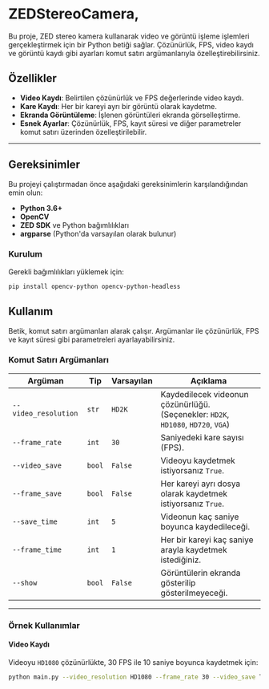 # ZEDStereoCamera,
Bu proje, ZED stereo kamera kullanarak video ve görüntü işleme işlemleri gerçekleştirmek için bir Python betiği sağlar. Çözünürlük, FPS, video kaydı ve görüntü kaydı gibi ayarları komut satırı argümanlarıyla özelleştirebilirsiniz.

## Özellikler

- **Video Kaydı**: Belirtilen çözünürlük ve FPS değerlerinde video kaydı.
- **Kare Kaydı**: Her bir kareyi ayrı bir görüntü olarak kaydetme.
- **Ekranda Görüntüleme**: İşlenen görüntüleri ekranda görselleştirme.
- **Esnek Ayarlar**: Çözünürlük, FPS, kayıt süresi ve diğer parametreler komut satırı üzerinden özelleştirilebilir.

---

## Gereksinimler

Bu projeyi çalıştırmadan önce aşağıdaki gereksinimlerin karşılandığından emin olun:

- **Python 3.6+**
- **OpenCV**
- **ZED SDK** ve Python bağımlılıkları
- **argparse** (Python'da varsayılan olarak bulunur)

### Kurulum

Gerekli bağımlılıkları yüklemek için:

```bash
pip install opencv-python opencv-python-headless
```

## Kullanım

Betik, komut satırı argümanları alarak çalışır. Argümanlar ile çözünürlük, FPS ve kayıt süresi gibi parametreleri ayarlayabilirsiniz.

### Komut Satırı Argümanları

| Argüman              | Tip    | Varsayılan | Açıklama                                                                 |
|----------------------|--------|------------|-------------------------------------------------------------------------|
| `--video_resolution` | `str`  | `HD2K`     | Kaydedilecek videonun çözünürlüğü. (Seçenekler: `HD2K`, `HD1080`, `HD720`, `VGA`) |
| `--frame_rate`       | `int`  | `30`       | Saniyedeki kare sayısı (FPS).                                           |
| `--video_save`       | `bool` | `False`    | Videoyu kaydetmek istiyorsanız `True`.                                 |
| `--frame_save`       | `bool` | `False`    | Her kareyi ayrı dosya olarak kaydetmek istiyorsanız `True`.            |
| `--save_time`        | `int`  | `5`        | Videonun kaç saniye boyunca kaydedileceği.                             |
| `--frame_time`       | `int`  | `1`        | Her bir kareyi kaç saniye arayla kaydetmek istediğiniz.                |
| `--show`             | `bool` | `False`    | Görüntülerin ekranda gösterilip gösterilmeyeceği.                      |

---

### Örnek Kullanımlar

#### Video Kaydı

Videoyu `HD1080` çözünürlükte, 30 FPS ile 10 saniye boyunca kaydetmek için:

```bash
python main.py --video_resolution HD1080 --frame_rate 30 --video_save True --save_time 10
```